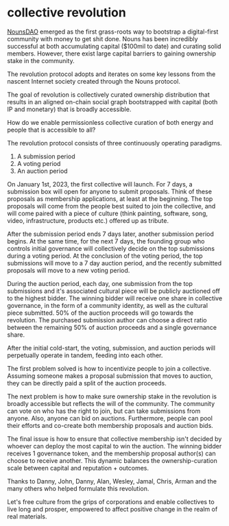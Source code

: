 # collective revolution

[NounsDAO](https://nouns.wtf/) emerged as the first grass-roots way to bootstrap a digital-first community with money to get shit done.  Nouns has been incredibly successful at both accumulating capital ($100mil to date) and curating solid members. However, there exist large capital barriers to gaining ownership stake in the community. 

The revolution protocol adopts and iterates on some key lessons from the nascent Internet society created through the Nouns protocol. 

The goal of revolution is collectively curated ownership distribution that results in an aligned on-chain social graph bootstrapped with capital (both IP and monetary) that is broadly accessible.

How do we enable permissionless collective curation of both energy and people that is accessible to all?

The revolution protocol consists of three continuously operating paradigms. 
1. A submission period
2. A voting period
3. An auction period

On January 1st, 2023, the first collective will launch. For 7 days, a submission box will open for anyone to submit proposals. Think of these proposals as membership applications, at least at the beginning. The top proposals will come from the people best suited to join the collective, and will come paired with a piece of culture (think painting, software, song, video, infrastructure, products etc.) offered up as tribute.

After the submission period ends 7 days later, another submission period begins. At the same time, for the next 7 days, the founding group who controls initial governance will collectively decide on the top submissions during a voting period. At the conclusion of the voting period, the top submissions will move to a 7 day auction period, and the recently submitted proposals will move to a new voting period. 

During the auction period, each day, one submission from the top submissions and it's associated cultural piece will be publicly auctioned off to the highest bidder. The winning bidder will receive one share in collective governance, in the form of a community identity, as well as the cultural piece submitted. 50% of the auction proceeds will go towards the revolution. The purchased submission author can choose a direct ratio between the remaining 50% of auction proceeds and a single governance share. 

After the initial cold-start, the voting, submission, and auction periods will perpetually operate in tandem, feeding into each other. 

The first problem solved is how to incentivize people to join a collective. Assuming someone makes a proposal submission that moves to auction, they can be directly paid a split of the auction proceeds. 

The next problem is how to make sure ownership stake in the revolution is broadly accessible but reflects the will of the community. The community can vote on who has the right to join, but can take submissions from anyone. Also, anyone can bid on auctions. Furthermore, people can pool their efforts and co-create both membership proposals and auction bids.

The final issue is how to ensure that collective membership isn't decided by whoever can deploy the most capital to win the auction. The winning bidder receives 1 governance token, and the membership proposal author(s) can choose to receive another. This dynamic balances the ownership-curation scale between capital and reputation + outcomes. 

Thanks to Danny, John, Danny, Alan, Wesley, Jamal, Chris, Arman and the many others who helped formulate this revolution.

Let's free culture from the grips of corporations and enable collectives to live long and prosper, empowered to affect positive change in the realm of real materials. 


